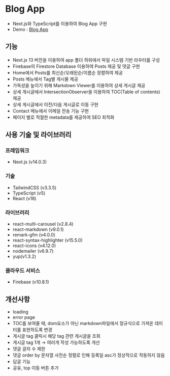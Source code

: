 # Blog App

- Next.js와 TypeScript를 이용하여 Blog App 구현
- Demo : [Blog App](https://blog-app-lani.vercel.app/)

## 기능

- Next.js 13 버전을 이용하여 app 폴더 하위에서 파일 시스템 기반 라우터를 구성
- Firebase의 Firestore Database 이용하여 Posts 제공 및 댓글 구현
- Home에서 Posts를 최신순/오래된순/이름순 정렬하여 제공
- Posts 메뉴에서 Tag별 게시물 제공
- 가독성을 높이기 위해 Markdown Viewer를 이용하여 상세 게시글 제공
- 상세 게시글에서 IntersectionObserver을 이용하여 TOC(Table of contents) 제공
- 상세 게시글에서 이전/다음 게시글로 이동 구현
- Contact 메뉴에서 이메일 전송 기능 구현
- 페이지 별로 적절한 metadata를 제공하여 SEO 최적화

## 사용 기술 및 라이브러리

### 프레임워크

- Next.js (v14.0.3)

### 기술

- TailwindCSS (v3.3.5)
- TypeScript (v5)
- React (v18)

### 라이브러리

- react-multi-carousel (v2.8.4)
- react-markdown (v9.0.1)
- remark-gfm (v4.0.0)
- react-syntax-highlighter (v15.5.0)
- react-icons (v4.12.0)
- nodemailer (v6.9.7)
- yup(v1.3.2)

### 클라우드 서비스

- Firebase (v10.8.1)

## 개선사항

- loading
- error page
- TOC를 보여줄 때, dom요소가 아닌 markdown파일에서 정규식으로 가져온 데이터를 표현하도록 변경
- 게시글 tag 클릭시 해당 tag 관련 게시글을 조회
- 게시글 tag 1개 → 여러개 작성 가능하도록 개선
- 댓글 글자 수 제한
- 댓글 order by 문자열 사전순 정렬로 인해 등록일 asc가 정상적으로 작동하지 않음
- 답글 기능
- 공유, top 이동 버튼 추가
